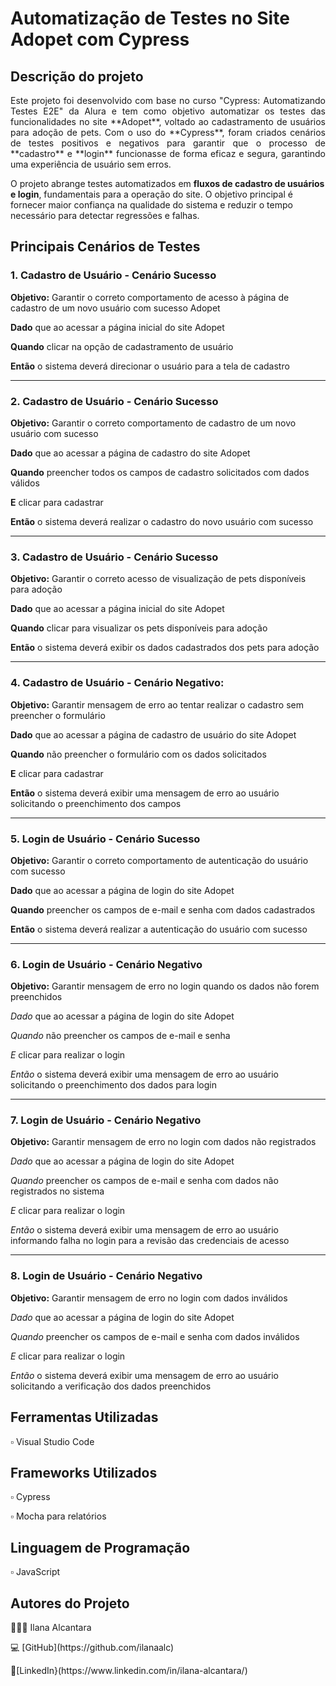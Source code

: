 # Automatização de Testes no Site Adopet com Cypress

## Descrição do projeto 

<p align="justify">
Este projeto foi desenvolvido com base no curso "Cypress: Automatizando Testes E2E" da Alura e tem como objetivo automatizar os testes das funcionalidades no site **Adopet**, voltado ao cadastramento de usuários para adoção de pets. Com o uso do **Cypress**, foram criados cenários de testes positivos e negativos para garantir que o processo de **cadastro** e **login** funcionasse de forma eficaz e segura, garantindo uma experiência de usuário sem erros.

O projeto abrange testes automatizados em **fluxos de cadastro de usuários e login**, fundamentais para a operação do site. O objetivo principal é fornecer maior confiança na qualidade do sistema e reduzir o tempo necessário para detectar regressões e falhas.

</p>

## Principais Cenários de Testes 

### 1. Cadastro de Usuário - Cenário Sucesso
**Objetivo:** Garantir o correto comportamento de acesso à página de cadastro de um novo usuário com sucesso Adopet <p>
**Dado** que ao acessar a página inicial do site Adopet <p>
**Quando** clicar na opção de cadastramento de usuário <p>
**Então** o sistema deverá direcionar o usuário para a tela de cadastro <p>

--------------------------------------------------------------------------------------------------------------------------------------------------------------

### 2. Cadastro de Usuário - Cenário Sucesso
**Objetivo:** Garantir o correto comportamento de cadastro de um novo usuário com sucesso <p>
**Dado** que ao acessar a página de cadastro do site Adopet <p>
**Quando** preencher todos os campos de cadastro solicitados com dados válidos <p>
**E** clicar para cadastrar <p>
**Então** o sistema deverá realizar o cadastro do novo usuário com sucesso <p>

--------------------------------------------------------------------------------------------------------------------------------------------------------------

### 3. Cadastro de Usuário - Cenário Sucesso
**Objetivo:** Garantir o correto acesso de visualização de pets disponíveis para adoção <p>
**Dado** que ao acessar a página inicial do site Adopet <p>
**Quando** clicar para visualizar os pets disponíveis para adoção <p>
**Então** o sistema deverá exibir os dados cadastrados dos pets para adoção <p>

--------------------------------------------------------------------------------------------------------------------------------------------------------------

### 4. Cadastro de Usuário - Cenário Negativo:
**Objetivo:** Garantir mensagem de erro ao tentar realizar o cadastro sem preencher o formulário <p>
**Dado** que ao acessar a página de cadastro de usuário do site Adopet <p>
**Quando** não preencher o formulário com os dados solicitados <p>
**E** clicar para cadastrar <p>
**Então** o sistema deverá exibir uma mensagem de erro ao usuário solicitando o preenchimento dos campos <p>

--------------------------------------------------------------------------------------------------------------------------------------------------------------

### 5. Login de Usuário - Cenário Sucesso
**Objetivo:** Garantir o correto comportamento de autenticação do usuário com sucesso <p>
**Dado** que ao acessar a página de login do site Adopet <p>
**Quando** preencher os campos de e-mail e senha com dados cadastrados <p>
**Então** o sistema deverá realizar a autenticação do usuário com sucesso <p>

--------------------------------------------------------------------------------------------------------------------------------------------------------------

### 6. Login de Usuário - Cenário Negativo
**Objetivo:** Garantir mensagem de erro no login quando os dados não forem preenchidos<p>
*Dado* que ao acessar a página de login do site Adopet <p>
*Quando* não preencher os campos de e-mail e senha <p>
*E* clicar para realizar o login <p>
*Então* o sistema deverá exibir uma mensagem de erro ao usuário solicitando o preenchimento dos dados para login <p>

--------------------------------------------------------------------------------------------------------------------------------------------------------------

### 7. Login de Usuário - Cenário Negativo
**Objetivo:** Garantir mensagem de erro no login com dados não registrados <p>
*Dado* que ao acessar a página de login do site Adopet <p>
*Quando* preencher os campos de e-mail e senha com dados não registrados no sistema <p>
*E* clicar para realizar o login <p>
*Então* o sistema deverá exibir uma mensagem de erro ao usuário informando falha no login para a revisão das credenciais de acesso <p>

--------------------------------------------------------------------------------------------------------------------------------------------------------------

### 8. Login de Usuário - Cenário Negativo
**Objetivo:** Garantir mensagem de erro no login com dados inválidos <p>
*Dado* que ao acessar a página de login do site Adopet <p>
*Quando* preencher os campos de e-mail e senha com dados inválidos <p>
*E* clicar para realizar o login <p>
*Então* o sistema deverá exibir uma mensagem de erro ao usuário solicitando a verificação dos dados preenchidos <p>


## Ferramentas Utilizadas
<p> ▫️ Visual Studio Code

## Frameworks Utilizados
<p> ▫️ Cypress 
<p> ▫️ Mocha para relatórios 

## Linguagem de Programação
<p> ▫️ JavaScript 


## Autores do Projeto
<p>👩🏽‍💻 Ilana Alcantara
<p>💻 [GitHub](https://github.com/ilanaalc)
<p> 🔹[LinkedIn}(https://www.linkedin.com/in/ilana-alcantara/)

